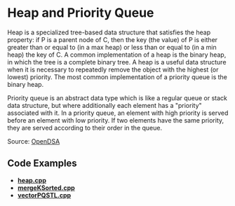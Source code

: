 # **Heap and Priority Queue**

Heap is a specialized tree-based data structure that satisfies the heap property: if P is a parent node of C, then the key (the value) of P is either greater than or equal to (in a max heap) or less than or equal to (in a min heap) the key of C. A common implementation of a heap is the binary heap, in which the tree is a complete binary tree. A heap is a useful data structure when it is necessary to repeatedly remove the object with the highest (or lowest) priority. The most common implementation of a priority queue is the binary heap.

Priority queue is an abstract data type which is like a regular queue or stack data structure, but where additionally each element has a "priority" associated with it. In a priority queue, an element with high priority is served before an element with low priority. If two elements have the same priority, they are served according to their order in the queue.

Source: [OpenDSA](https://opendsa-server.cs.vt.edu/ODSA/Books/Everything/html/Heaps.html)

## Code Examples

- **[heap.cpp](heap.cpp)**
- **[mergeKSorted.cpp](mergeKSorted.cpp)**
- **[vectorPQSTL.cpp](vectorPQSTL.cpp)**
